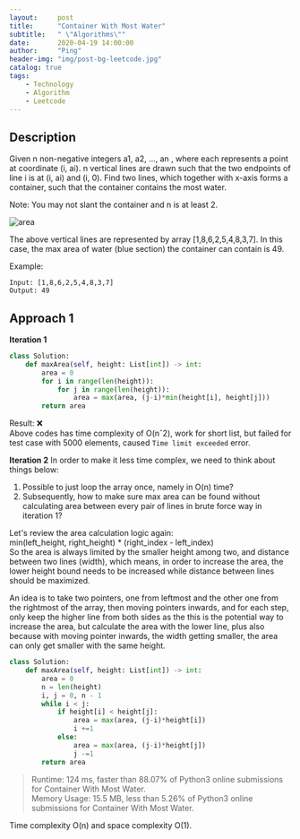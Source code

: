 ```yaml
---
layout:     post
title:      "Container With Most Water"
subtitle:   " \"Algorithms\""
date:       2020-04-19 14:00:00
author:     "Ping"
header-img: "img/post-bg-leetcode.jpg"
catalog: true
tags:
    - Technology
    - Algorithm
    - Leetcode
---
```


## Description
Given n non-negative integers a1, a2, ..., an , where each represents a point at coordinate (i, ai). n vertical lines are drawn such that the two endpoints of line i is at (i, ai) and (i, 0). Find two lines, which together with x-axis forms a container, such that the container contains the most water.

Note: You may not slant the container and n is at least 2.

![area](https://s3-lc-upload.s3.amazonaws.com/uploads/2018/07/17/question_11.jpg)

The above vertical lines are represented by array [1,8,6,2,5,4,8,3,7]. In this case, the max area of water (blue section) the container can contain is 49.



Example:

```
Input: [1,8,6,2,5,4,8,3,7]
Output: 49
````


## Approach 1

__Iteration 1__
```python
class Solution:
    def maxArea(self, height: List[int]) -> int:
        area = 0
        for i in range(len(height)):
            for j in range(len(height)):
                area = max(area, (j-i)*min(height[i], height[j]))
        return area
```
Result: ❌  
Above codes has time complexity of O(nˆ2), work for short list, but failed for test case with 5000 elements, caused `Time limit exceeded` error.

__Iteration 2__
In order to make it less time complex, we need to think about things below:
1. Possible to just loop the array once, namely in O(n) time?
2. Subsequently, how to make sure max area can be found without calculating area between every pair of lines in brute force way in iteration 1?

Let's review the area calculation logic again:   
min(left_height, right_height) * (right_index - left_index)   
So the area is always limited by the smaller height among two, and distance between two lines (width), which means, in order to increase the area, the lower height bound needs to be increased while distance between lines should be maximized.   

An idea is to take two pointers, one from leftmost and the other one from the rightmost of the array, then moving pointers inwards, and for each step, only keep the higher line from both sides as the this is the potential way to increase the area, but calculate the area with the lower line, plus also because with moving pointer inwards, the width getting smaller, the area can only get smaller with the same height.

```python
class Solution:
    def maxArea(self, height: List[int]) -> int:
        area = 0
        n = len(height)
        i, j = 0, n - 1
        while i < j:
            if height[i] < height[j]:
                area = max(area, (j-i)*height[i])
                i +=1
            else:
                area = max(area, (j-i)*height[j])
                j -=1
        return area
```
> Runtime: 124 ms, faster than 88.07% of Python3 online submissions for Container With Most Water.  
Memory Usage: 15.5 MB, less than 5.26% of Python3 online submissions for Container With Most Water.

Time complexity O(n) and space complexity O(1).

